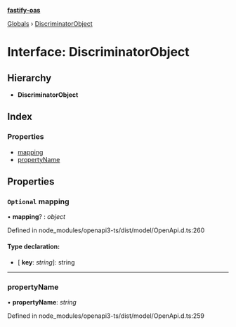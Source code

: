 **[fastify-oas](../README.md)**

[Globals](../README.md) › [DiscriminatorObject](discriminatorobject.md)

# Interface: DiscriminatorObject

## Hierarchy

* **DiscriminatorObject**

## Index

### Properties

* [mapping](discriminatorobject.md#optional-mapping)
* [propertyName](discriminatorobject.md#propertyname)

## Properties

### `Optional` mapping

• **mapping**? : *object*

Defined in node_modules/openapi3-ts/dist/model/OpenApi.d.ts:260

#### Type declaration:

* \[ **key**: *string*\]: string

___

###  propertyName

• **propertyName**: *string*

Defined in node_modules/openapi3-ts/dist/model/OpenApi.d.ts:259